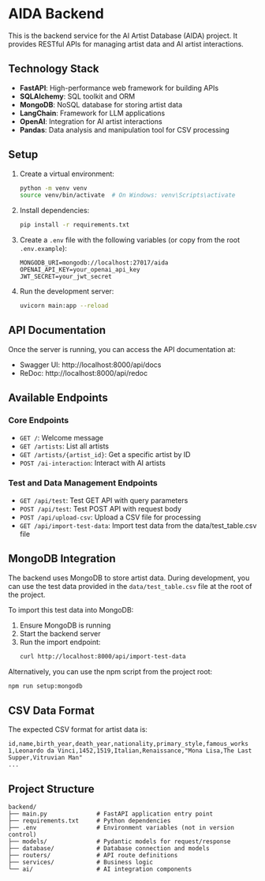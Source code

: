 # AIDA Backend

This is the backend service for the AI Artist Database (AIDA) project. It provides RESTful APIs for managing artist data and AI artist interactions.

## Technology Stack

- **FastAPI**: High-performance web framework for building APIs
- **SQLAlchemy**: SQL toolkit and ORM
- **MongoDB**: NoSQL database for storing artist data
- **LangChain**: Framework for LLM applications
- **OpenAI**: Integration for AI artist interactions
- **Pandas**: Data analysis and manipulation tool for CSV processing

## Setup

1. Create a virtual environment:
   ```bash
   python -m venv venv
   source venv/bin/activate  # On Windows: venv\Scripts\activate
   ```

2. Install dependencies:
   ```bash
   pip install -r requirements.txt
   ```

3. Create a `.env` file with the following variables (or copy from the root `.env.example`):
   ```
   MONGODB_URI=mongodb://localhost:27017/aida
   OPENAI_API_KEY=your_openai_api_key
   JWT_SECRET=your_jwt_secret
   ```

4. Run the development server:
   ```bash
   uvicorn main:app --reload
   ```

## API Documentation

Once the server is running, you can access the API documentation at:
- Swagger UI: http://localhost:8000/api/docs
- ReDoc: http://localhost:8000/api/redoc

## Available Endpoints

### Core Endpoints
- `GET /`: Welcome message
- `GET /artists`: List all artists
- `GET /artists/{artist_id}`: Get a specific artist by ID
- `POST /ai-interaction`: Interact with AI artists

### Test and Data Management Endpoints
- `GET /api/test`: Test GET API with query parameters
- `POST /api/test`: Test POST API with request body
- `POST /api/upload-csv`: Upload a CSV file for processing
- `GET /api/import-test-data`: Import test data from the data/test_table.csv file

## MongoDB Integration

The backend uses MongoDB to store artist data. During development, you can use the test data provided in the `data/test_table.csv` file at the root of the project.

To import this test data into MongoDB:

1. Ensure MongoDB is running
2. Start the backend server
3. Run the import endpoint:
   ```bash
   curl http://localhost:8000/api/import-test-data
   ```

Alternatively, you can use the npm script from the project root:
```bash
npm run setup:mongodb
```

## CSV Data Format

The expected CSV format for artist data is:

```
id,name,birth_year,death_year,nationality,primary_style,famous_works
1,Leonardo da Vinci,1452,1519,Italian,Renaissance,"Mona Lisa,The Last Supper,Vitruvian Man"
...
```

## Project Structure

```
backend/
├── main.py              # FastAPI application entry point
├── requirements.txt     # Python dependencies
├── .env                 # Environment variables (not in version control)
├── models/              # Pydantic models for request/response
├── database/            # Database connection and models
├── routers/             # API route definitions
├── services/            # Business logic
└── ai/                  # AI integration components
``` 
